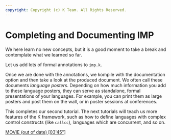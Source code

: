 ```yaml
---
copyright: Copyright (c) K Team. All Rights Reserved.
---
```


# Completing and Documenting IMP

We here learn no new concepts, but it is a good moment to take a break
and contemplate what we learned so far.

Let us add lots of formal annotations to `imp.k`.

Once we are done with the annotations, we kompile with the documentation
option and then take a look at the produced document. We often call these
documents _language posters_. Depending on how much information you add to
these language posters, they can serve as standalone, formal presentations
of your languages. For example, you can print them as large posters and
post them on the wall, or in poster sessions at conferences.

This completes our second tutorial. The next tutorials will teach us more
features of the K framework, such as how to define languages with complex
control constructs (like `callcc`), languages which are concurrent, and so on.

[MOVIE (out of date) [03'45"]](https://youtu.be/w2t_Yx2VGVQ)
